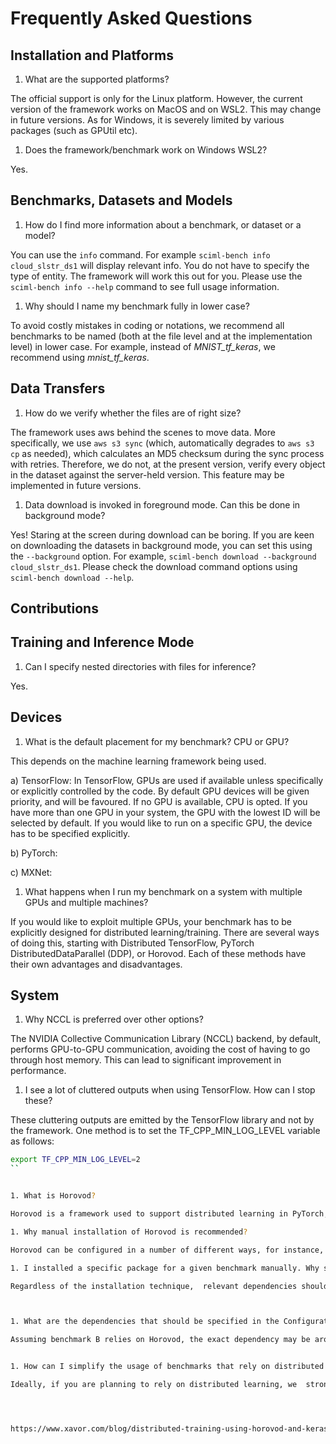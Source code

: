 # Frequently Asked Questions 


## Installation and Platforms 

1. What are the supported platforms?

The official support is only for the Linux platform. However, the current version of the framework works on MacOS and on WSL2. This may change in future versions.  As for Windows, it is severely limited by various packages (such as GPUtil etc). 

1. Does the framework/benchmark work on Windows WSL2?

Yes.


## Benchmarks, Datasets and Models 

1. How do I find more information about a benchmark, or dataset or a model?

You can use the `info` command. For example `sciml-bench info cloud_slstr_ds1` will display relevant info. You do not have to specify the type of entity. The framework will work this out for you. Please use the `sciml-bench info --help` command to see full usage information. 

1. Why should I name my benchmark fully in lower case?

To avoid costly mistakes in coding or notations, we recommend all benchmarks to be named (both at the file level and at the implementation level) in lower case. For example, instead of *MNIST_tf_keras*, we recommend using *mnist_tf_keras*.


## Data Transfers

1. How do we verify whether the files are of right size? 

The framework uses aws behind the scenes to move data. More specifically, we use `aws s3 sync` (which, automatically degrades to `aws s3 cp` as needed), which calculates an MD5 checksum during the sync process with retries. Therefore, we do not, at the present version, verify every object in the dataset against the server-held version. This feature may be implemented in future versions.  

1. Data download is invoked in foreground mode. Can this be done in background mode?

Yes! Staring at the screen during download can be boring. If you are keen on downloading the datasets in background mode,  you can set this using the `--background` option. For example,  `sciml-bench download --background cloud_slstr_ds1`. Please check the download command options using `sciml-bench download --help`.

## Contributions 


## Training and Inference Mode

1. Can I specify nested directories with files for inference?

Yes.


## Devices

1. What is the default placement for my benchmark? CPU or GPU?

This depends on the machine learning framework being used. 

a) TensorFlow: In TensorFlow, GPUs are used if available unless specifically or explicitly controlled by the code. By default GPU devices will be given priority, and will be favoured. If no GPU is available, CPU is opted. If you have more than one GPU in your system, the GPU with the lowest ID will be selected by default. If you would like to run on a specific GPU, the device has to be specified explicitly. 

b) PyTorch:

c) MXNet:


1. What happens when I run my benchmark on a system with multiple GPUs and multiple machines?

If you would like to exploit multiple GPUs, your benchmark has to be explicitly designed for distributed learning/training. There are several ways of doing this, starting with Distributed TensorFlow, PyTorch DistributedDataParallel (DDP), or Horovod. Each of these methods have their own advantages and disadvantages. 

## System

1. Why NCCL is preferred over other options? 

The NVIDIA Collective Communication Library (NCCL) backend, by default, performs GPU-to-GPU communication, avoiding the cost of having to go through host memory. This can lead to significant improvement in performance. 


1. I see a lot of cluttered outputs when using TensorFlow. How can I stop these?

These cluttering outputs are emitted by the TensorFlow library and not by the framework. One method is to set the TF_CPP_MIN_LOG_LEVEL variable as follows:

```sh 
export TF_CPP_MIN_LOG_LEVEL=2
``


1. What is Horovod?

Horovod is a framework used to support distributed learning in PyTorch, TensorFlow, MXNet, and other frameworks,  and can easily enable scaling our benchmarks across a number of GPUs.  Horovod supports various controllers such as MPI,  and [Gloo](https://bityl.co/79kC) (only one is needed). 

1. Why manual installation of Horovod is recommended?

Horovod can be configured in a number of different ways, for instance, to use a specific collective communication libraries, such as [NCCL](https://bityl.co/79k6). The combination of these requirements or constraints are best handled through manual installation, which is outlined [here](https://bityl.co/79kQ).

1. I installed a specific package for a given benchmark manually. Why should I still specify the dependency in the configuration file?

Regardless of the installation technique,  relevant dependencies should be specified in the Configuration file. This is to ensure that dependencies are handled by the framework during runtime. 



1. What are the dependencies that should be specified in the Configuration file for Horovod?

Assuming benchmark B relies on Horovod, the exact dependency may be around specific bindings you want to use. For example, for TensorFlow and Horovod, it will be `horovod.tensorflow`. Equally, you can used `horovod.torch`,  or `horovod.mxnet` for PyTorch or MXNet bindings. 


1. How can I simplify the usage of benchmarks that rely on distributed learning?

Ideally, if you are planning to rely on distributed learning, we  strongly advice you to use container technology, which provides a means for running our benchmarks on production clusters (where directly running `sciml-bench` or installing various dependencies may not be possible).  




https://www.xavor.com/blog/distributed-training-using-horovod-and-keras